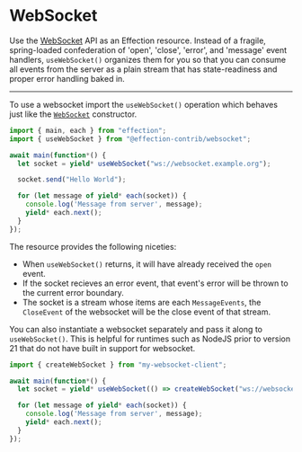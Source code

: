 # WebSocket

Use the [WebSocket](https://developer.mozilla.org/en-US/docs/Web/API/WebSocket)
API as an Effection resource. Instead of a fragile, spring-loaded confederation
of 'open', 'close', 'error', and 'message' event handlers, `useWebSocket()`
organizes them for you so that you can consume all events from the server as a
plain stream that has state-readiness and proper error handling baked in.

---

To use a websocket import the `useWebSocket()` operation which behaves just like
the [`WebSocket`](https://developer.mozilla.org/en-US/docs/Web/API/WebSocket)
constructor.

```ts
import { main, each } from "effection";
import { useWebSocket } from "@effection-contrib/websocket";

await main(function*() {
  let socket = yield* useWebSocket("ws://websocket.example.org");

  socket.send("Hello World");

  for (let message of yield* each(socket)) {
    console.log('Message from server', message);
    yield* each.next();
  }
});
```

The resource provides the following niceties:

- When `useWebSocket()` returns, it will have already received the `open` event.
- If the socket recieves an error event, that event's error will be thrown to
  the current error boundary.
- The socket is a stream whose items are each `MessageEvents`, the `CloseEvent`
  of the websocket will be the close event of that stream.

You can also instantiate a websocket separately and pass it along to
`useWebSocket()`. This is helpful for runtimes such as NodeJS prior to version
21 that do not have built in support for websocket.

```ts
import { createWebSocket } from "my-websocket-client";

await main(function*() {
  let socket = yield* useWebSocket(() => createWebSocket("ws://websocket.example.org"));

  for (let message of yield* each(socket)) {
    console.log('Message from server', message);
    yield* each.next();
  }
});
```
